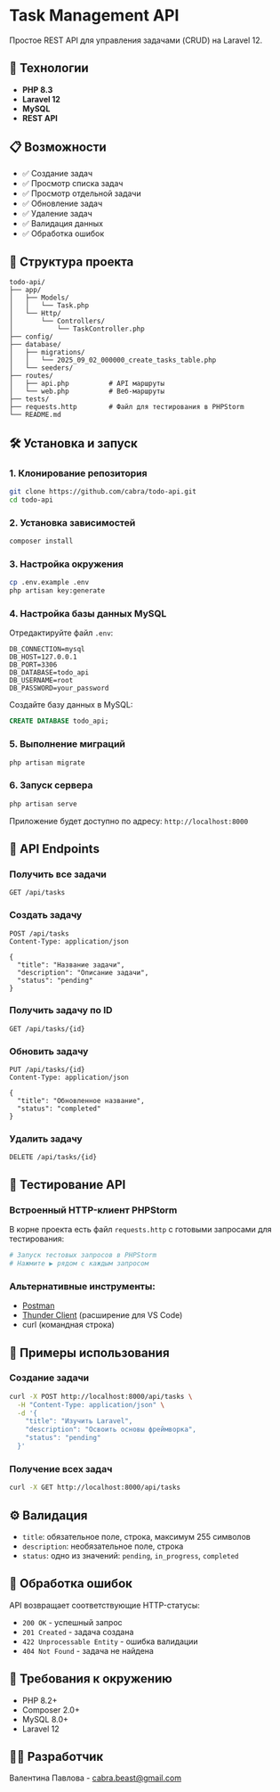 # Task Management API

Простое REST API для управления задачами (CRUD) на Laravel 12.
## 🚀 Технологии

- **PHP 8.3**
- **Laravel 12**
- **MySQL**
- **REST API**

## 📋 Возможности

- ✅ Создание задач
- ✅ Просмотр списка задач
- ✅ Просмотр отдельной задачи
- ✅ Обновление задач
- ✅ Удаление задач
- ✅ Валидация данных
- ✅ Обработка ошибок

## 📁 Структура проекта

```
todo-api/
├── app/
│   ├── Models/
│   │   └── Task.php
│   └── Http/
│       └── Controllers/
│           └── TaskController.php
├── config/
├── database/
│   ├── migrations/
│   │   └── 2025_09_02_000000_create_tasks_table.php
│   └── seeders/
├── routes/
│   ├── api.php          # API маршруты
│   └── web.php          # Веб-маршруты
├── tests/
├── requests.http        # Файл для тестирования в PHPStorm
└── README.md
```

## 🛠️ Установка и запуск

### 1. Клонирование репозитория
```bash
git clone https://github.com/cabra/todo-api.git
cd todo-api
```

### 2. Установка зависимостей
```bash
composer install
```

### 3. Настройка окружения
```bash
cp .env.example .env
php artisan key:generate
```

### 4. Настройка базы данных MySQL

Отредактируйте файл `.env`:

```env
DB_CONNECTION=mysql
DB_HOST=127.0.0.1
DB_PORT=3306
DB_DATABASE=todo_api
DB_USERNAME=root
DB_PASSWORD=your_password
```

Создайте базу данных в MySQL:
```sql
CREATE DATABASE todo_api;
```

### 5. Выполнение миграций
```bash
php artisan migrate
```

### 6. Запуск сервера
```bash
php artisan serve
```

Приложение будет доступно по адресу: `http://localhost:8000`

## 📡 API Endpoints

### Получить все задачи
```http
GET /api/tasks
```

### Создать задачу
```http
POST /api/tasks
Content-Type: application/json

{
  "title": "Название задачи",
  "description": "Описание задачи",
  "status": "pending"
}
```

### Получить задачу по ID
```http
GET /api/tasks/{id}
```

### Обновить задачу
```http
PUT /api/tasks/{id}
Content-Type: application/json

{
  "title": "Обновленное название",
  "status": "completed"
}
```

### Удалить задачу
```http
DELETE /api/tasks/{id}
```

## 🧪 Тестирование API

### Встроенный HTTP-клиент PHPStorm
В корне проекта есть файл `requests.http` с готовыми запросами для тестирования:

```bash
# Запуск тестовых запросов в PHPStorm
# Нажмите ▶️ рядом с каждым запросом
```

### Альтернативные инструменты:
- [Postman](https://www.postman.com/)
- [Thunder Client](https://www.thunderclient.io/) (расширение для VS Code)
- curl (командная строка)

## 🎯 Примеры использования

### Создание задачи
```bash
curl -X POST http://localhost:8000/api/tasks \
  -H "Content-Type: application/json" \
  -d '{
    "title": "Изучить Laravel",
    "description": "Освоить основы фреймворка",
    "status": "pending"
  }'
```

### Получение всех задач
```bash
curl -X GET http://localhost:8000/api/tasks
```

## ⚙️ Валидация

- `title`: обязательное поле, строка, максимум 255 символов
- `description`: необязательное поле, строка
- `status`: одно из значений: `pending`, `in_progress`, `completed`

## 🐛 Обработка ошибок

API возвращает соответствующие HTTP-статусы:
- `200 OK` - успешный запрос
- `201 Created` - задача создана
- `422 Unprocessable Entity` - ошибка валидации
- `404 Not Found` - задача не найдена

## 📝 Требования к окружению

- PHP 8.2+
- Composer 2.0+
- MySQL 8.0+
- Laravel 12

## 👨‍💻 Разработчик

Валентина Павлова - cabra.beast@gmail.com
